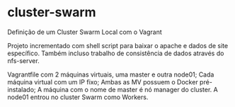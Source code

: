 # cluster-swarm
Definição de um Cluster Swarm Local com o Vagrant

Projeto incrementado com shell script para baixar o apache e dados de site específico.
Também incluso trabalho de consistência de dados através do nfs-server.

Vagrantfile com 2 máquinas virtuais, uma master e outra node01; 
Cada máquina virtual com um IP fixo;
Ambas as MV possuem o Docker pré-instalado; 
A máquina com o nome de master é nó manager do cluster. 
A node01 entrou no cluster Swarm como Workers.
